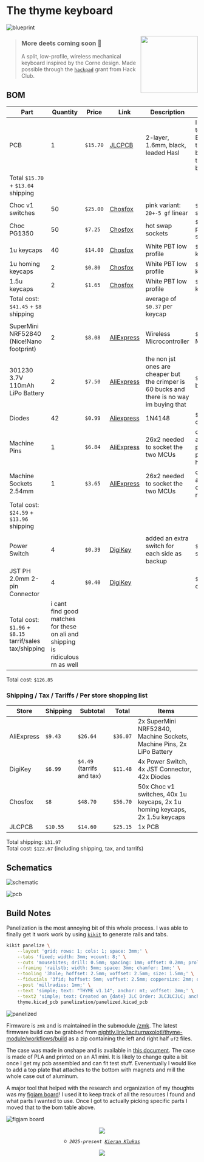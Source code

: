 # The thyme keyboard

![blueprint](https://raw.githubusercontent.com/taciturnaxolotl/thyme/main/.github/images/blueprint.svg)

<img src="https://raw.githubusercontent.com/taciturnaxolotl/thyme/main/.github/images/tanabata.svg" width="150" align="right">

> ### More deets coming soon 👀  
> A split, low-profile, wireless mechanical keyboard inspired by the Corne design. Made possible through the [`hackpad`](https://hackpad.hackclub.com) grant from Hack Club.

## BOM

| Part | Quantity | Price | Link | Description | Notes |
| --- | --- | --- | --- | --- | --- |
| PCB | 1 | `$15.70` | [JLCPCB](https://jlcpcb.com) | 2-layer, 1.6mm, black, leaded Hasl | I wanted to get ENIG but that bumped the price by `$20` |
| Total `$15.70` + `$13.04` shipping | | | | | |
| | | | | | |
| Choc v1 switches | 50 | `$25.00` | [Chosfox](https://chosfox.com/products/kailh-chocs?variant=42514648006850) | pink variant: `20+-5 gf` linear | `$0.50` per switch |
| Choc PG1350 | 50 | `$7.25` | [Chosfox](https://chosfox.com/products/kailh-choc-switch-1350-hot-swap-sockets) | hot swap sockets | `$0.145` per socket |
| 1u keycaps | 40 | `$14.00` | [Chosfox](https://chosfox.com/collections/low-profile-keycaps/products/chocfox-cfx-choc-keycaps) | White PBT low profile | `$0.35` per keycap |
| 1u homing keycaps | 2 | `$0.80` | [Chosfox](https://chosfox.com/collections/low-profile-keycaps/products/chocfox-cfx-choc-keycaps) | White PBT low profile | `$0.40` per keycap |
| 1.5u keycaps | 2 | `$1.65` | [Chosfox](https://chosfox.com/collections/low-profile-keycaps/products/chocfox-cfx-choc-keycaps) | White PBT low profile | `$0.83` per keycap |
| Total cost: `$41.45` + `$8` shipping | | | | average of `$0.37` per keycap | |
| | | | | | |
| SuperMini NRF52840 (Nice!Nano footprint) | 2 | `$8.08` | [AliExpress](https://www.aliexpress.us/item/3256805848952479.html) | Wireless Microcontroller | `$4.04` per MCU |
| 301230 3.7V 110mAh LiPo Battery | 2 | `$7.50` | [AliExpress](https://www.aliexpress.us/item/2255799987926232.html) | the non jst ones are cheaper but the crimper is 60 bucks and there is no way im buying that | `$3.75` per battery |
| Diodes | 42 | `$0.99` | [Aliexpress](https://www.aliexpress.us/item/2255800939822415.html) | 1N4148 | `$0.01` per diode |
| Machine Pins | 1 | `$6.84` | [AliExpress](https://www.aliexpress.us/item/2251832672116019.html) | 26x2 needed to socket the two MCUs | comes in a 100 pack of 4 per header |
| Machine Sockets 2.54mm | 1 | `$3.65` | [AliExpress](https://www.aliexpress.us/item/2251832794091942.html) | 26x2 needed to socket the two MCUs | comes in a 10 pack of 40x1 rows |
| Total cost: `$24.59` + `$13.96` shipping | | | | | |
| | | | | | |
| Power Switch | 4 | `$0.39` | [DigiKey](https://www.digikey.com/en/products/detail/same-sky-formerly-cui-devices/SLW-1277744-3A-N-D/24399208) | added an extra switch for each side as backup | `$0.10` per switch |
| JST PH 2.0mm 2-pin Connector | 4 | `$0.40` | [DigiKey](https://www.digikey.com/en/products/detail/jst-sales-america-inc/S2B-PH-K-S/926626) | | `$0.10` per connector |
| Total cost: `$1.96` + `$8.15` tarrif/sales tax/shipping | i cant find good matches for these on ali and shipping is ridiculous rn as well | | | | |

Total cost: `$126.85`  

### Shipping / Tax / Tariffs / Per store shopping list

| Store | Shipping | Subtotal | Total | Items |
| --- | --- | --- | --- | --- |
| AliExpress | `$9.43` | `$26.64` | `$36.07` | 2x SuperMini NRF52840, Machine Sockets, Machine Pins, 2x LiPo Battery |
| DigiKey | `$6.99` | `$4.49` (tarrifs and tax) | `$11.48` | 4x Power Switch, 4x JST Connector, 42x Diodes |
| Chosfox | `$8` | `$48.70` | `$56.70` | 50x Choc v1 switches, 40x 1u keycaps, 2x 1u homing keycaps, 2x 1.5u keycaps |
| JLCPCB | `$10.55` | `$14.60` | `$25.15` | 1x PCB |

Total shipping: `$31.97`  
Total cost: `$122.67` (including shipping, tax, and tarrifs)  

## Schematics

![schematic](https://raw.githubusercontent.com/taciturnaxolotl/thyme/main/.github/images/schematic.svg)

![pcb](https://raw.githubusercontent.com/taciturnaxolotl/thyme/main/.github/images/pcb.svg)

## Build Notes

Panelization is the most annoying bit of this whole process. I was able to finally get it work work by using [`kikit`](https://yaqwsx.github.io/KiKit/latest/installation/intro/) to generate rails and tabs. 

```bash
kikit panelize \
    --layout 'grid; rows: 1; cols: 1; space: 3mm;' \
    --tabs 'fixed; width: 3mm; vcount: 8;' \
    --cuts 'mousebites; drill: 0.5mm; spacing: 1mm; offset: 0.2mm; prolong: 0.5mm;' \
    --framing 'railstb; width: 5mm; space: 3mm; chamfer: 1mm;' \
    --tooling '3hole; hoffset: 2.5mm; voffset: 2.5mm; size: 1.5mm;' \
    --fiducials '3fid; hoffset: 5mm; voffset: 2.5mm; coppersize: 2mm; opening: 1mm;' \
    --post 'millradius: 1mm;' \
    --text 'simple; text: "THYME v1.14"; anchor: mt; voffset: 2mm;' \
    --text2 'simple; text: Created on {date} JLC Order: JLCJLCJLC; anchor: mb; voffset: -2.5mm; hjustify: center; vjustify: center;' \
    thyme.kicad_pcb panelization/panelized.kicad_pcb
```

![panelized](https://raw.githubusercontent.com/taciturnaxolotl/thyme/main/.github/images/panelized.svg)

Firmware is `zmk` and is maintained in the submodule [/zmk](https://github.com/taciturnaxolotl/thyme-module). The latest firmware build can be grabbed from [nightly.link/taciturnaxolotl/thyme-module/workflows/build](https://nightly.link/taciturnaxolotl/thyme-module/workflows/build/main) as a zip containing the left and right half `uf2` files.

The case was made in onshape and is available in [this document](https://cad.onshape.com/documents/eb30178d0af4291efc746ab6/w/0d165c7d0bf8d717a9598c9f/e/3dd4b0baac9c9ef14c8041ba?renderMode=0&uiState=67efb22294ee2703b96c81ea). The case is made of PLA and printed on an A1 mini. It is likely to change quite a bit once I get my pcb assembled and can fit test stuff. Evenentually I would like to add a top plate that attaches to the bottom with magnets and mill the whole case out of aluminum.

A major tool that helped with the research and organization of my thoughts was my [figjam board](https://www.figma.com/board/wyCQS9SeIG2Sutu5v6OT2m/thyme---split-mech-keyboard?node-id=0-1&t=SG0VuRAT0FkSCQlS-1)! I used it to keep track of all the resources I found and what parts I wanted to use. Once I got to actually picking specific parts I moved that to the bom table above.

![figjam board](https://raw.githubusercontent.com/taciturnaxolotl/thyme/main/.github/images/figjam.png)

<p align="center">
	<img src="https://raw.githubusercontent.com/taciturnaxolotl/carriage/master/.github/images/line-break.svg" />
</p>

<p align="center">
	<i><code>&copy 2025-present <a href="https://github.com/taciturnaxolotl">Kieran Klukas</a></code></i>
</p>

<p align="center">
	<a href="https://github.com/taciturnaxolotl/thyme/blob/master/LICENSE.md"><img src="https://img.shields.io/static/v1.svg?style=for-the-badge&label=License&message=MIT&logoColor=d9e0ee&colorA=363a4f&colorB=b7bdf8"/></a>
</p>
